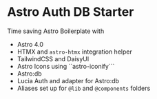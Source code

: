 # Astro Auth DB Starter

Time saving Astro Boilerplate with

- Astro 4.0
- HTMX and ```astro-htmx``` integration helper
- TailwindCSS and DaisyUI
- Astro Icons using ``astro-iconify```
- Astro:db
- Lucia Auth and adapter for Astro:db
- Aliases set up for ```@lib``` and ```@components``` folders